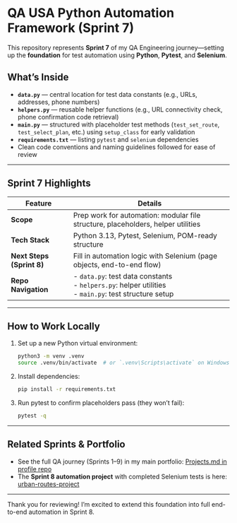 # QA USA Python Automation Framework (Sprint 7)

This repository represents **Sprint 7** of my QA Engineering journey—setting up the **foundation** for test automation using **Python**, **Pytest**, and **Selenium**.

##  What’s Inside

- **`data.py`** — central location for test data constants (e.g., URLs, addresses, phone numbers)
- **`helpers.py`** — reusable helper functions (e.g., URL connectivity check, phone confirmation code retrieval)
- **`main.py`** — structured with placeholder test methods (`test_set_route`, `test_select_plan`, etc.) using `setup_class` for early validation
- **`requirements.txt`** — listing `pytest` and `selenium` dependencies
- Clean code conventions and naming guidelines followed for ease of review

---

##  Sprint 7 Highlights

| Feature                        | Details                                               |
|--------------------------------|-------------------------------------------------------|
| **Scope**                      | Prep work for automation: modular file structure, placeholders, helper utilities |
| **Tech Stack**                 | Python 3.13, Pytest, Selenium, POM-ready structure    |
| **Next Steps (Sprint 8)**      | Fill in automation logic with Selenium (page objects, end-to-end flow) |
| **Repo Navigation**            | - `data.py`: test data constants <br> - `helpers.py`: helper utilities <br> - `main.py`: test structure setup |

---

##  How to Work Locally

1. Set up a new Python virtual environment:
    ```bash
    python3 -m venv .venv
    source .venv/bin/activate  # or `.venv\Scripts\activate` on Windows
    ```
2. Install dependencies:
    ```bash
    pip install -r requirements.txt
    ```
3. Run pytest to confirm placeholders pass (they won’t fail):
    ```bash
    pytest -q
    ```

---

##  Related Sprints & Portfolio

- See the full QA journey (Sprints 1–9) in my main portfolio: [Projects.md in profile repo](https://github.com/CelestRW/CelestRW)
- The **Sprint 8 automation project** with completed Selenium tests is here: [urban-routes-project](https://github.com/CelestRW/urban-routes-project)

---

Thank you for reviewing! I’m excited to extend this foundation into full end-to-end automation in Sprint 8.  
